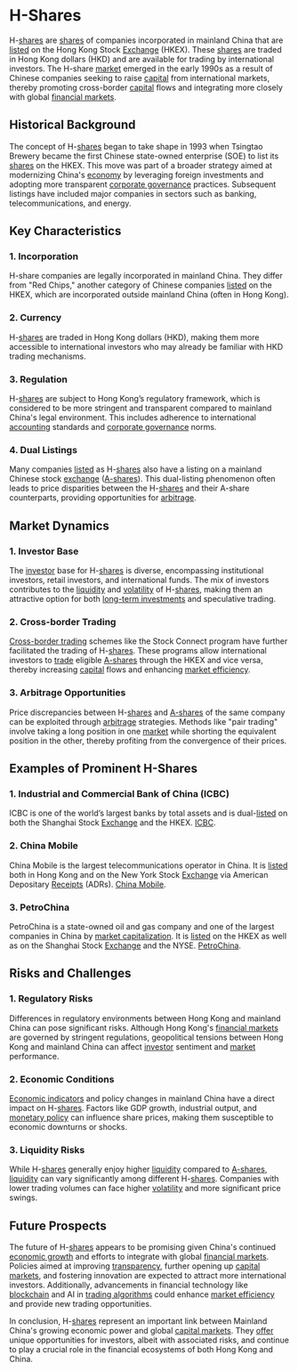 # H-Shares

H-[shares](../s/shares.md) are [shares](../s/shares.md) of companies incorporated in mainland China that are [listed](../l/listed.md) on the Hong Kong Stock [Exchange](../e/exchange.md) (HKEX). These [shares](../s/shares.md) are traded in Hong Kong dollars (HKD) and are available for trading by international investors. The H-share [market](../m/market.md) emerged in the early 1990s as a result of Chinese companies seeking to raise [capital](../c/capital.md) from international markets, thereby promoting cross-border [capital](../c/capital.md) flows and integrating more closely with global [financial markets](../f/financial_market.md).

## Historical Background

The concept of H-[shares](../s/shares.md) began to take shape in 1993 when Tsingtao Brewery became the first Chinese state-owned enterprise (SOE) to list its [shares](../s/shares.md) on the HKEX. This move was part of a broader strategy aimed at modernizing China's [economy](../e/economy.md) by leveraging foreign investments and adopting more transparent [corporate governance](../c/corporate_governance.md) practices. Subsequent listings have included major companies in sectors such as banking, telecommunications, and energy.

## Key Characteristics

### 1. Incorporation

H-share companies are legally incorporated in mainland China. They differ from "Red Chips," another category of Chinese companies [listed](../l/listed.md) on the HKEX, which are incorporated outside mainland China (often in Hong Kong).

### 2. Currency

H-[shares](../s/shares.md) are traded in Hong Kong dollars (HKD), making them more accessible to international investors who may already be familiar with HKD trading mechanisms.

### 3. Regulation

H-[shares](../s/shares.md) are subject to Hong Kong’s regulatory framework, which is considered to be more stringent and transparent compared to mainland China's legal environment. This includes adherence to international [accounting](../a/accounting.md) standards and [corporate governance](../c/corporate_governance.md) norms.

### 4. Dual Listings

Many companies [listed](../l/listed.md) as H-[shares](../s/shares.md) also have a listing on a mainland Chinese stock [exchange](../e/exchange.md) ([A-shares](../a/a-shares.md)). This dual-listing phenomenon often leads to price disparities between the H-[shares](../s/shares.md) and their A-share counterparts, providing opportunities for [arbitrage](../a/arbitrage.md).

## Market Dynamics

### 1. Investor Base

The [investor](../i/investor.md) base for H-[shares](../s/shares.md) is diverse, encompassing institutional investors, retail investors, and international funds. The mix of investors contributes to the [liquidity](../l/liquidity.md) and [volatility](../v/volatility.md) of H-[shares](../s/shares.md), making them an attractive option for both [long-term investments](../l/long-term_investments.md) and speculative trading.

### 2. Cross-border Trading

[Cross-border trading](../c/cross-border_trading.md) schemes like the Stock Connect program have further facilitated the trading of H-[shares](../s/shares.md). These programs allow international investors to [trade](../t/trade.md) eligible [A-shares](../a/a-shares.md) through the HKEX and vice versa, thereby increasing [capital](../c/capital.md) flows and enhancing [market efficiency](../m/market_efficiency.md).

### 3. Arbitrage Opportunities

Price discrepancies between H-[shares](../s/shares.md) and [A-shares](../a/a-shares.md) of the same company can be exploited through [arbitrage](../a/arbitrage.md) strategies. Methods like "pair trading" involve taking a long position in one [market](../m/market.md) while shorting the equivalent position in the other, thereby profiting from the convergence of their prices.

## Examples of Prominent H-Shares

### 1. **Industrial and Commercial Bank of China (ICBC)**

ICBC is one of the world’s largest banks by total assets and is dual-[listed](../l/listed.md) on both the Shanghai Stock [Exchange](../e/exchange.md) and the HKEX. [ICBC](https://www.icbc.com.cn/icbc). 

### 2. **China Mobile** 

China Mobile is the largest telecommunications operator in China. It is [listed](../l/listed.md) both in Hong Kong and on the New York Stock [Exchange](../e/exchange.md) via American Depositary [Receipts](../r/receipt.md) (ADRs). [China Mobile](https://www.chinamobileltd.com).

### 3. **PetroChina**

PetroChina is a state-owned oil and gas company and one of the largest companies in China by [market capitalization](../m/market_capitalization.md). It is [listed](../l/listed.md) on the HKEX as well as on the Shanghai Stock [Exchange](../e/exchange.md) and the NYSE. [PetroChina](http://www.petrochina.com.cn).

## Risks and Challenges

### 1. Regulatory Risks

Differences in regulatory environments between Hong Kong and mainland China can pose significant risks. Although Hong Kong's [financial markets](../f/financial_market.md) are governed by stringent regulations, geopolitical tensions between Hong Kong and mainland China can affect [investor](../i/investor.md) sentiment and [market](../m/market.md) performance.

### 2. Economic Conditions

[Economic indicators](../e/economic_indicators.md) and policy changes in mainland China have a direct impact on H-[shares](../s/shares.md). Factors like GDP growth, industrial output, and [monetary policy](../m/monetary_policy.md) can influence share prices, making them susceptible to economic downturns or shocks.

### 3. Liquidity Risks

While H-[shares](../s/shares.md) generally enjoy higher [liquidity](../l/liquidity.md) compared to [A-shares](../a/a-shares.md), [liquidity](../l/liquidity.md) can vary significantly among different H-[shares](../s/shares.md). Companies with lower trading volumes can face higher [volatility](../v/volatility.md) and more significant price swings.

## Future Prospects

The future of H-[shares](../s/shares.md) appears to be promising given China's continued [economic growth](../e/economic_growth.md) and efforts to integrate with global [financial markets](../f/financial_market.md). Policies aimed at improving [transparency](../t/transparency.md), further opening up [capital markets](../c/capital_markets.md), and fostering innovation are expected to attract more international investors. Additionally, advancements in financial technology like [blockchain](../b/blockchain_in_trading.md) and AI in [trading algorithms](../t/trading_algorithms.md) could enhance [market efficiency](../m/market_efficiency.md) and provide new trading opportunities.

In conclusion, H-[shares](../s/shares.md) represent an important link between Mainland China's growing economic power and global [capital markets](../c/capital_markets.md). They [offer](../o/offer.md) unique opportunities for investors, albeit with associated risks, and continue to play a crucial role in the financial ecosystems of both Hong Kong and China.